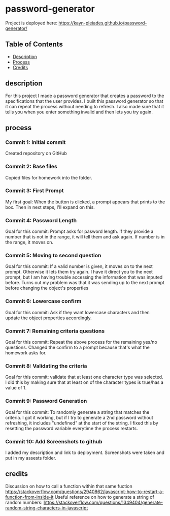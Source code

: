 # password-generator

Project is deployed here: https://kayn-pleiades.github.io/password-generator/

## Table of Contents

* [Description](#description)
* [Process](#process)
* [Credits](#credits)

## description 

For this project I made a password generator that creates a password to the specifications that the user provides.
I built this password generator so that it can repeat the process without needing to refresh.
I also made sure that it tells you when you enter something invalid and then lets you try again. 




## process

### Commit 1: Initial commit
Created repository on GitHub

### Commit 2: Base files
Copied files for homework into the folder.

### Commit 3: First Prompt
My first goal: When the button is clicked, a prompt appears that prints to the box.
Then in next steps, I'll expand on this. 

### Commit 4: Password Length
Goal for this commit: Prompt asks for pasword length. If they provide a number that is not in the range, it will tell them and ask again. If number is in the range, it moves on. 

### Commit 5: Moving to second question
Goal for this commit: If a valid number is given, it moves on to the next prompt. Otherwise it lets them try again. 
I have it direct you to the next prompt, but I am having trouble accessing the information that was inputed before. 
Turns out my problem was that it was sending up to the next prompt before changing the object's properties

### Commit 6: Lowercase confirm
Goal for this commit: Ask if they want lowercase characters and then update the object properties accordingly. 

### Commit 7: Remaining criteria questions
Goal for this commit: Repeat the above process for the remaining yes/no questions. 
Changed the confirm to a prompt because that's what the homework asks for.

### Commit 8: Validating the criteria
Goal for this commit: validate that at least one character type was selected.
I did this by making sure that at least on of the character types is true/has a value of 1.

### Commit 9: Password Generation
Goal for this commit: To randomly generate a string that matches the criteria. 
I got it working, but if I try to generate a 2nd password without refreshing, it includes "undefined" at the start of the string. 
I fixed this by resetting the password variable everytime the process restarts. 

### Commit 10: Add Screenshots to github
I added my description and link to deployment. Screenshots were taken and put in my assests folder. 

## credits

Discussion on how to call a function within that same fuction https://stackoverflow.com/questions/2940862/javascript-how-to-restart-a-function-from-inside-it
Useful reference on how to generate a string of random numbers: https://stackoverflow.com/questions/1349404/generate-random-string-characters-in-javascript


